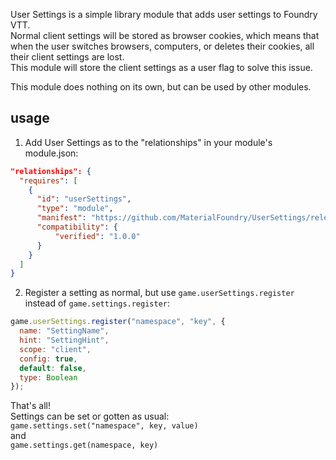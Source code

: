 User Settings is a simple library module that adds user settings to Foundry VTT.<br>
Normal client settings will be stored as browser cookies, which means that when the user switches browsers, computers, or deletes their cookies, all their client settings are lost.<br>
This module will store the client settings as a user flag to solve this issue.

This module does nothing on its own, but can be used by other modules.

## usage
1. Add User Settings as to the "relationships" in your module's module.json:
```json
"relationships": {
  "requires": [
    {
      "id": "userSettings",
      "type": "module",
      "manifest": "https://github.com/MaterialFoundry/UserSettings/releases/latest/download/module.json",
      "compatibility": {
          "verified": "1.0.0"
      }
    }
  ]
}
```

2. Register a setting as normal, but use `game.userSettings.register` instead of `game.settings.register`:
```js
game.userSettings.register("namespace", "key", {
  name: "SettingName",
  hint: "SettingHint",
  scope: "client",
  config: true,
  default: false,
  type: Boolean
});
```

That's all!<br>
Settings can be set or gotten as usual:<br>
`game.settings.set("namespace", key, value)`<br>
and<br>
`game.settings.get(namespace, key)`